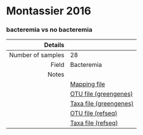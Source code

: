 # Montassier 2016

### bacteremia vs no bacteremia


| Details        |             |
| -------------: |-------------|
| Number of samples | 28
| Field | Bacteremia
| Notes | 
| | [Mapping file](https://www.dropbox.com/s/8i00dlal7678r6d/mapping-cecal.txt?dl=0)
| | [OTU file (greengenes)](https://www.dropbox.com/s/p9h4wcys5m3ldju/otutable.txt?dl=0)
| | [Taxa file (greengenes)](https://www.dropbox.com/s/p9h4wcys5m3ldju/otutable.txt?dl=0)
| | [OTU file (refseq)](https://www.dropbox.com/s/p9h4wcys5m3ldju/otutable.txt?dl=0)
| | [Taxa file (refseq)](https://www.dropbox.com/s/p9h4wcys5m3ldju/otutable.txt?dl=0)